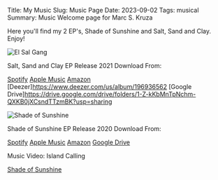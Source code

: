 Title: My Music
Slug: Music Page
Date: 2023-09-02
Tags: musical
Summary: Music Welcome page for Marc S. Kruza

Here you'll find my 2 EP's, Shade of Sunshine and Salt, Sand and Clay. Enjoy!

![El Sal Gang]({static}/images/me_pastel.jpg)

Salt, Sand and Clay EP Release 2021
Download From:

[Spotify](https://open.spotify.com/album/2sUpkWLxvMJ4VFQZnIhdba?si=Z8Tfo1ExS5OWC-mZg5NUOA)
[Apple Music](https://music.apple.com/us/album/salt-sand-and-clay-ep/1547040849)
[Amazon](https://www.amazon.com/Salt-Sand-Clay-Marc-Kruza/dp/B08RSSQP49/ref=sr_1_1?dchild=1&keywords=salt+sand+clay&qid=1623839061&s=dmusic&sr=1-1)
[Deezer]https://www.deezer.com/us/album/196936562
[Google Drive]https://drive.google.com/drive/folders/1-Z-kKbMnTpNchm-QXKB0jXCsndTTzmBK?usp=sharing

![Shade of Sunshine]({static}/images/sunshine_sunset.jpg)


Shade of Sunshine EP Release 2020
Download From:

[Spotify](https://open.spotify.com/album/7fhc1tDK3AQdNKWAzxMBO6?si=x8CvG5faTi2g1jf8GSXN3w)
[Apple Music](https://www.google.com/url?sa=t&rct=j&q=&esrc=s&source=web&cd=&cad=rja&uact=8&ved=2ahUKEwj10LrP0Jf6AhXpQTABHYaJAEIQFnoECA8QAQ&url=https%3A%2F%2Fmusic.apple.com%2Fus%2Falbum%2Fshade-of-sunshine-ep%2F1493467835&usg=AOvVaw1FT7g5swEURU0PLMWslSVT)
[Amazon](https://www.google.com/url?sa=t&rct=j&q=&esrc=s&source=web&cd=&cad=rja&uact=8&ved=2ahUKEwjA8sWj0Jf6AhXTt4QIHTvPDUsQFnoECCMQAQ&url=https%3A%2F%2Fwww.amazon.com%2FShade-Sunshine-Marc-S-Kruza%2Fdp%2FB083FBMPW6&usg=AOvVaw0-la-puDOSDdEz6GiKeyy0)
[Google Drive](https://drive.google.com/drive/folders/189woIzCYaO5FLryTT0j9iLm_94oKx44C?usp=sharing)

Music Video: Island Calling

[Shade of Sunshine](https://youtu.be/SNw72MXcGuc)